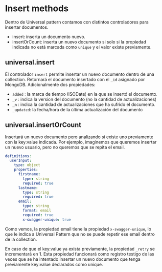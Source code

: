 # Insert methods
Dentro de Universal pattern contamos con distintos controladores para insertar documentos.

- insert: inserta un documento nuevo.
- insertOrCount: inserta un nuevo documento si solo si la propiedad indicada no está marcada como `unique` y el valor existe previamente.

## universal.insert

El controlador `insert` permite insertar un nuevo documento dentro de una collection.
Retornará el documento insertado con el `_id` asignado por MongoDB. Adicionalmente dos propiedades:
- `added` : la marca de tiempo (ISODate) en la que se insertó el documento.
- `_v` : indica la version del documento (no la cantidad de actualizaciones)
- `_n` : indica la cantidad de actualizaciones que ha sufrido el documento.
- `_updated`: la fecha/hora de la última actualización del documento

## universal.insertOrCount

Insertará un nuevo documento pero analizando si existe uno previamente con la key:value indicada.
Por ejemplo, imaginemos que queremos insertar un nuevo usuario, pero no queremos que se repita el email.

```yaml
definitions:
  userInput:
    type: object
    properties:
      firstname:
        type: string
        required: true
      lastname:
        type: string
        required: true
      email:
        type: string
        format: email
        required: true
        x-swagger-unique: true
```

Como vemos, la propiedad email tiene la propiedad `x-swagger-unique`, lo que le indica a Universal Pattern que no se puede repetir ese email dentro de la collection.

En caso de que el key:value ya exista previamente, la propiedad `_retry` se incrementará en 1.
Esta propiedad funcionará como registro testigo de las veces que se ha intentado insertar un nuevo documento que tenga previamente key:value declarados como unique.
